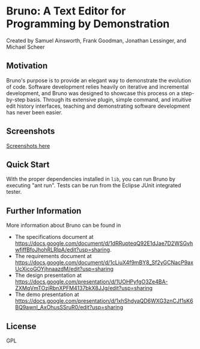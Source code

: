 Bruno: A Text Editor for Programming by Demonstration
=====================================================

Created by Samuel Ainsworth, Frank Goodman, Jonathan Lessinger, and Michael 
Scheer

Motivation
----------

Bruno's purpose is to provide an elegant way to demonstrate the evolution of 
code. Software development relies heavily on iterative and incremental 
development, and Bruno was designed to showcase this process on a step-by-step 
basis. Through its extensive plugin, simple command, and intuitive edit 
history interfaces, teaching and demonstrating software development has never 
been easier.

Screenshots
-----------
[Screenshots here](http://imgur.com/a/2cWnd)

Quick Start
-----------

With the proper dependencies installed in `lib`, you can run Bruno by 
executing "ant run". Tests can be run from the Eclipse JUnit integrated tester.

Further Information
-------------------

More information about Bruno can be found in 

 * The specifications document at https://docs.google.com/document/d/1dRRupteqQ92E1dJae7D2WSGvhwfjffBfoJhohRLRlpA/edit?usp=sharing.
 * The requirements document at https://docs.google.com/document/d/1cLiuX4f9mBY8_Sf2yGCNacP9axUcXicoGOYjhnaazdM/edit?usp=sharing
 * The design presentation at https://docs.google.com/presentation/d/1UOHPyfgO3Ze4BA-ZXMqVmTOzjRbnXPFM4137bkX8JJg/edit?usp=sharing
 * The demo presentation at https://docs.google.com/presentation/d/1xhShdyaQD6WXG3znCJf1sK6BQ9awnI_AxOhusSSruR0/edit?usp=sharing

License
-------
GPL
